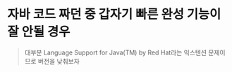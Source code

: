 # 자바 코드 짜던 중 갑자기 빠른 완성 기능이 잘 안될 경우
> 대부분 Language Support for Java(TM) by Red Hat라는 익스텐션 문제이므로 버전을 낮춰보자